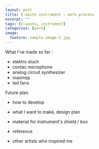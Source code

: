 ```yaml
---
layout: post
title: E-waste instrument : work process
excerpt: ""
tags: [e-waste, instrument]
categories: [work]
image:
  feature: sample-image-2.jpg
---
```



What I've made so far :
* elektro sluch
* contac microphone
* analog circuit synthesizer
* maxmsp
* led fans

Future plan
* how to develop
* what I want to make, design plan
* material for instrument's shield / box

* reference
* other artists who inspired me
